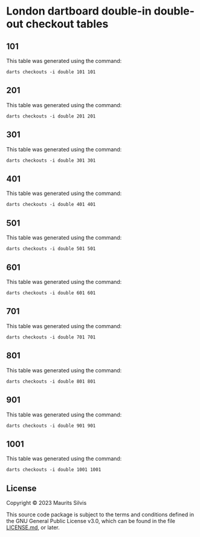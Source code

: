 # London dartboard double-in double-out checkout tables

## 101

This table was generated using the command:

```shell
darts checkouts -i double 101 101
```

## 201

This table was generated using the command:

```shell
darts checkouts -i double 201 201
```

## 301

This table was generated using the command:

```shell
darts checkouts -i double 301 301
```

## 401

This table was generated using the command:

```shell
darts checkouts -i double 401 401
```

## 501

This table was generated using the command:

```shell
darts checkouts -i double 501 501
```

## 601

This table was generated using the command:

```shell
darts checkouts -i double 601 601
```

## 701

This table was generated using the command:

```shell
darts checkouts -i double 701 701
```

## 801

This table was generated using the command:

```shell
darts checkouts -i double 801 801
```

## 901

This table was generated using the command:

```shell
darts checkouts -i double 901 901
```

## 1001

This table was generated using the command:

```shell
darts checkouts -i double 1001 1001
```

## License

Copyright © 2023 Maurits Silvis

This source code package is subject to the terms and conditions defined in the GNU General Public License v3.0, which can be found in the file [LICENSE.md](../LICENSE.md), or later.
